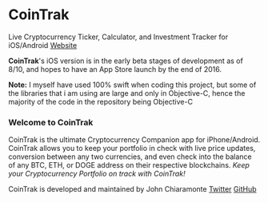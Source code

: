 # CoinTrak
Live Cryptocurrency Ticker, Calculator, and Investment Tracker for iOS/Android
[Website](http://cointrak.me)

**CoinTrak**'s iOS version is in the early beta stages of development as of 8/10, and hopes to have an App Store launch by the end of 2016.

**Note:** I myself have used 100% swift when coding this project, but some of the libraries that i am using are large and only in Objective-C, hence the majority of the code in the repository being Objective-C

### Welcome to CoinTrak
CoinTrak is the ultimate Cryptocurrency Companion app for iPhone/Android.  CoinTrak allows you to keep your portfolio in check with live price updates, conversion between any two currencies, and even check into the balance of any BTC, ETH, or DOGE address on their respective blockchains.  *Keep your Cryptocurrency Portfolio on track with CoinTrak!*


CoinTrak is developed and maintained by John Chiaramonte [Twitter](http://twitter.com/jchiaramonte_) [GitHub](http://github.com/jccherry)
